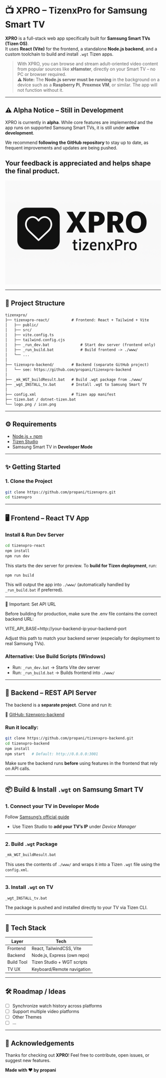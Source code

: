 # 📺 XPRO – TizenxPro for Samsung Smart TV

**XPRO** is a full-stack web app specifically built for **Samsung Smart TVs (Tizen OS)**.  
It uses **React (Vite)** for the frontend, a standalone **Node.js backend**, and a custom toolchain to build and install `.wgt` Tizen apps.

> With XPRO, you can browse and stream adult-oriented video content from popular sources like **xHamster**, directly on your Smart TV – no PC or browser required.  
> ⚠️ **Note:** The **Node.js server must be running** in the background on a device such as a **Raspberry Pi**, **Proxmox VM**, or similar. The app will not function without it.

---

## ⚠️ Alpha Notice – Still in Development

XPRO is currently in **alpha**. While core features are implemented and the app runs on supported Samsung Smart TVs, it is still under **active development**.

We recommend **following the GitHub repository** to stay up to date, as frequent improvements and updates are being pushed.

Your feedback is appreciated and helps shape the final product.
---

![XPRO Logo](./logo.png)

---

## 🧽 Project Structure

```
tizenxpro/
├── tizenxpro-react/          # Frontend: React + Tailwind + Vite
│   ├── public/
│   ├── src/
│   ├── vite.config.ts
│   ├── tailwind.config.cjs
│   ├── _run_dev.bat              # Start dev server (frontend only)
│   ├── _run_build.bat            # Build frontend -> ./www/
│   └── ...
│
├── tizenxpro-backend/        # Backend (separate GitHub project)
│   └── see: https://github.com/propani/tizenxpro-backend
│
├── _mk_WGT_buildResult.bat   # Build .wgt package from ./www/
├── _wgt_INSTALL_tv.bat       # Install .wgt to Samsung Smart TV
│
├── config.xml                # Tizen app manifest
├── tizen.bat / dotnet-tizen.bat
└── logo.png / icon.png
```

---

## ⚙️ Requirements

* [Node.js + npm](https://nodejs.org/)
* [Tizen Studio](https://developer.tizen.org/development/tizen-studio)
* Samsung Smart TV in **Developer Mode**

---

## ✨ Getting Started

### 1. Clone the Project

```bash
git clone https://github.com/propani/tizenxpro.git
cd tizenxpro
```

---

## 🖥️ Frontend – React TV App

### Install & Run Dev Server

```bash
cd tizenxpro-react
npm install
npm run dev
```

This starts the dev server for preview.
To **build for Tizen deployment**, run:

```bash
npm run build
```

This will output the app into `./www/` (automatically handled by `_run_build.bat` if preferred).

---

🔧 Important: Set API URL

Before building for production, make sure the .env file contains the correct backend URL:

VITE_API_BASE=http://your-backend-ip:your-backend-port

Adjust this path to match your backend server (especially for deployment to real Samsung TVs).

### Alternative: Use Build Scripts (Windows)

* Run: `_run_dev.bat` → Starts Vite dev server
* Run: `_run_build.bat` → Builds frontend into `./www/`

---

## 🔧 Backend – REST API Server

The backend is a **separate project**. Clone and run it:

🔗 [GitHub: tizenxpro-backend](https://github.com/propani/tizenxpro-backend)

### Run it locally:

```bash
git clone https://github.com/propani/tizenxpro-backend.git
cd tizenxpro-backend
npm install
npm start   # Default: http://0.0.0.0:3001
```

Make sure the backend runs **before** using features in the frontend that rely on API calls.

---

## 📦 Build & Install `.wgt` on Samsung Smart TV

### 1. Connect your TV in Developer Mode

Follow [Samsung’s official guide](https://developer.samsung.com/smarttv/develop/getting-started/using-sdk/tv-device.html#Connecting-the-TV-and-SDK)

* Use Tizen Studio to **add your TV’s IP** under *Device Manager*

---

### 2. Build `.wgt` Package

```bash
_mk_WGT_buildResult.bat
```

This uses the contents of `./www/` and wraps it into a Tizen `.wgt` file using the `config.xml`.

---

### 3. Install `.wgt` on TV

```bash
_wgt_INSTALL_tv.bat
```

The package is pushed and installed directly to your TV via Tizen CLI.

---

## 🔧 Tech Stack

| Layer      | Tech                        |
| ---------- | --------------------------- |
| Frontend   | React, TailwindCSS, Vite    |
| Backend    | Node.js, Express (own repo) |
| Build Tool | Tizen Studio + WGT scripts  |
| TV UX      | Keyboard/Remote navigation  |

---

## 🛠️ Roadmap / Ideas

* [ ] Synchronize watch history across platforms
* [ ] Support multiple video platforms
* [ ] Other Themes
* [ ] ...

---

## 🙏 Acknowledgements

Thanks for checking out **XPRO**!
Feel free to contribute, open issues, or suggest new features.

**Made with ❤️ by propani**
